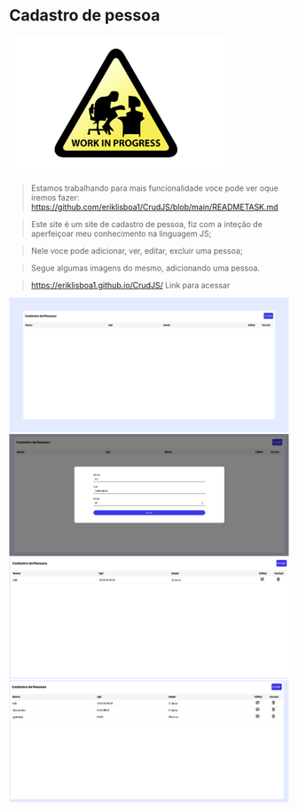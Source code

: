 # Cadastro de pessoa
![WORK IN PROGRESS](https://github.com/eriklisboa1/CrudJS/blob/main/pngegg%20(2).png)
>Estamos trabalhando para mais funcionalidade voce pode ver oque iremos fazer: https://github.com/eriklisboa1/CrudJS/blob/main/READMETASK.md

>Este site é um site de cadastro de pessoa, fiz com a inteção de aperfeiçoar meu conhecimento na linguagem JS;

>Nele voce pode adicionar, ver, editar, excluir uma pessoa;

>Segue algumas imagens do mesmo, adicionando uma pessoa.

>https://eriklisboa1.github.io/CrudJS/  Link para acessar

 <div align="center"><img src="https://github.com/eriklisboa1/CrudJS/blob/main/cadastro1.png" width="600" /> 
 <img src="https://github.com/eriklisboa1/CrudJS/blob/main/cadastro2.png" width="600" />
  <img src="https://github.com/eriklisboa1/CrudJS/blob/main/cadastro3.png" width="600" />
   <img src="https://github.com/eriklisboa1/CrudJS/blob/main/cadastro4.png" width="600" />
   
 </div>
